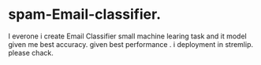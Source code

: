  # spam-Email-classifier.
 I everone i create Email Classifier small machine learing task and it model given me best accuracy. given best performance . i deployment in stremlip.
 please chack.

